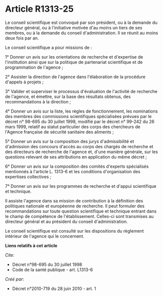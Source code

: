 # Article R1313-25

Le conseil scientifique est convoqué par son président, ou à la demande du directeur général, ou à l'initiative motivée d'au
moins un tiers de ses membres, ou à la demande du conseil d'administration. Il se réunit au moins deux fois par an. 

Le conseil scientifique a pour missions de : 

1° Donner un avis sur les orientations de recherche et d'expertise de l'institution ainsi que sur la politique de partenariat
scientifique et de programmation de l'agence ; 

2° Assister la direction de l'agence dans l'élaboration de la procédure d'appels à projets ; 

3° Valider et superviser le processus d'évaluation de l'activité de recherche de l'agence, et émettre, sur la base des
résultats obtenus, des recommandations à la direction ; 

4° Donner un avis sur la liste, les règles de fonctionnement, les nominations des membres des commissions scientifiques
spécialisées prévues par le décret n° 98-695 du 30 juillet 1998, modifié par le décret n° 99-242 du 26 mars 1999, relatif au
statut particulier des corps des chercheurs de l'Agence française de sécurité sanitaire des aliments ; 

5° Donner un avis sur la composition des jurys d'admissibilité et d'admission des concours d'accès au corps des chargés de
recherche et des directeurs de recherche de l'agence et, d'une manière générale, sur les questions relevant de ses
attributions en application du même décret ; 

6° Donner un avis sur la composition des comités d'experts spécialisés mentionnés à l'article L. 1313-6 et les conditions
d'organisation des expertises collectives ; 

7° Donner un avis sur les programmes de recherche et d'appui scientifique et technique. 

Il assiste l'agence dans sa mission de contribution à la définition des politiques nationale et européenne de recherche. Il
peut formuler des recommandations sur toute question scientifique et technique entrant dans le champ de compétence de
l'établissement. Celles-ci sont transmises au directeur général et au président du conseil d'administration. 

Le conseil scientifique est consulté sur les dispositions du règlement intérieur de l'agence qui le concernent.

**Liens relatifs à cet article**

_Cite_:

  - Décret n°98-695 du 30 juillet 1998
  - Code de la santé publique - art. L1313-6

_Créé par_:

  - Décret n°2010-719 du 28 juin 2010 - art. 1

